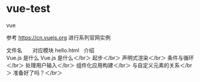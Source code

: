 # vue-test
vue

参考 https://cn.vuejs.org 进行系列官网实例

文件名        对应模块
hello.html    介绍  
                Vue.js 是什么
                Vue.js 是什么＜/br＞
                起步＜/br＞
                声明式渲染＜/br＞
                条件与循环＜/br＞
                处理用户输入＜/br＞
                组件化应用构建＜/br＞
                与自定义元素的关系＜/br＞
                准备好了吗？＜/br＞

